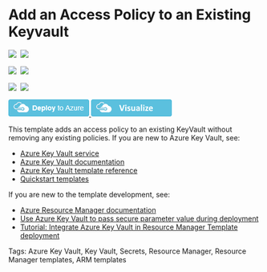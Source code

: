 # Add an Access Policy to an Existing Keyvault

<IMG SRC="https://azurequickstartsservice.blob.core.windows.net/badges/101-keyvault-add-access-policy/PublicLastTestDate.svg" />&nbsp;
<IMG SRC="https://azurequickstartsservice.blob.core.windows.net/badges/101-keyvault-add-access-policy/PublicDeployment.svg" />&nbsp;

<IMG SRC="https://azurequickstartsservice.blob.core.windows.net/badges/101-keyvault-add-access-policy/FairfaxLastTestDate.svg" />&nbsp;
<IMG SRC="https://azurequickstartsservice.blob.core.windows.net/badges/101-keyvault-add-access-policy/FairfaxDeployment.svg" />&nbsp;

<IMG SRC="https://azurequickstartsservice.blob.core.windows.net/badges/101-keyvault-add-access-policy/BestPracticeResult.svg" />&nbsp;
<IMG SRC="https://azurequickstartsservice.blob.core.windows.net/badges/101-keyvault-add-access-policy/CredScanResult.svg" />&nbsp;

<a href="https://portal.azure.com/#create/Microsoft.Template/uri/https%3A%2F%2Fraw.githubusercontent.com%2FAzure%2Fazure-quickstart-templates%2Fmaster%2F101-keyvault-add-access-policy%2Fazuredeploy.json" target="_blank">
    <img src="https://raw.githubusercontent.com/Azure/azure-quickstart-templates/master/1-CONTRIBUTION-GUIDE/images/deploytoazure.png"/>
</a>
<a href="http://armviz.io/#/?load=https%3A%2F%2Fraw.githubusercontent.com%2FAzure%2Fazure-quickstart-templates%2Fmaster%2F101-keyvault-add-access-policy%2Fazuredeploy.json" target="_blank">
    <img src="https://raw.githubusercontent.com/Azure/azure-quickstart-templates/master/1-CONTRIBUTION-GUIDE/images/visualizebutton.png"/>
</a>

This template adds an access policy to an existing KeyVault without removing any existing policies. If you are new to Azure Key Vault, see:

- [Azure Key Vault service](https://azure.microsoft.com/services/key-vault/)
- [Azure Key Vault documentation](https://docs.microsoft.com/azure/key-vault/)
- [Azure Key Vault template reference](https://docs.microsoft.com/azure/templates/microsoft.keyvault/allversions)
- [Quickstart templates](https://azure.microsoft.com/resources/templates/?resourceType=Microsoft.Keyvault)

If you are new to the template development, see:

- [Azure Resource Manager documentation](https://docs.microsoft.com/en-us/azure/azure-resource-manager/)
- [Use Azure Key Vault to pass secure parameter value during deployment](https://docs.microsoft.com/azure/azure-resource-manager/resource-manager-keyvault-parameter)
- [Tutorial: Integrate Azure Key Vault in Resource Manager Template deployment](https://docs.microsoft.com/azure/azure-resource-manager/resource-manager-tutorial-use-key-vault)

Tags: Azure Key Vault, Key Vault, Secrets, Resource Manager, Resource Manager templates, ARM templates

